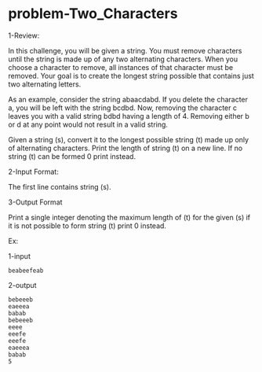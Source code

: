 # problem-Two_Characters

1-Review:

In this challenge, you will be given a string. You must remove characters until the string is made up of any two alternating characters. When you choose a character to remove, all instances of that character must be removed. Your goal is to create the longest string possible that contains just two alternating letters.

As an example, consider the string abaacdabd. If you delete the character a, you will be left with the string bcdbd. Now, removing the character c leaves you with a valid string bdbd having a length of 4. Removing either b or d at any point would not result in a valid string.

Given a string (s), convert it to the longest possible string (t) made up only of alternating characters. Print the length of string (t) on a new line. If no string (t) can be formed 0 print instead.

2-Input Format:

The first line contains string (s). 

3-Output Format

Print a single integer denoting the maximum length of (t) for the given (s) if it is not possible to form string (t) print 0 instead.

Ex:

1-input

    beabeefeab
    
2-output

    bebeeeb
    eaeeea
    babab
    bebeeeb
    eeee
    eeefe
    eeefe
    eaeeea
    babab
    5
    

